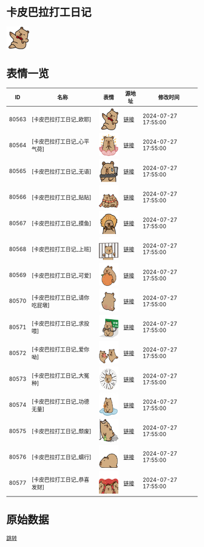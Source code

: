 # 卡皮巴拉打工日记

<img src="./cover.png" height="60" alt="cover" />

# 表情一览

|ID|名称|表情|源地址|修改时间|
|----|----|----|----|----|
|80563|[卡皮巴拉打工日记_欧耶]|<img src="./pic/080563_%5B卡皮巴拉打工日记_欧耶%5D.png" height="60" alt="欧耶"/>|[链接](https://i0.hdslb.com/bfs/garb/198dc0ada379567a706ef6effe0a911edfc65ee9.png)|2024-07-27 17:55:00|
|80564|[卡皮巴拉打工日记_心平气荷]|<img src="./pic/080564_%5B卡皮巴拉打工日记_心平气荷%5D.png" height="60" alt="心平气荷"/>|[链接](https://i0.hdslb.com/bfs/garb/930d7efd1564702c1f97ecd251125568179ad40b.png)|2024-07-27 17:55:00|
|80565|[卡皮巴拉打工日记_无语]|<img src="./pic/080565_%5B卡皮巴拉打工日记_无语%5D.png" height="60" alt="无语"/>|[链接](https://i0.hdslb.com/bfs/garb/5316919ad7b300eebec57d7c4e06584a35f45c04.png)|2024-07-27 17:55:00|
|80566|[卡皮巴拉打工日记_贴贴]|<img src="./pic/080566_%5B卡皮巴拉打工日记_贴贴%5D.png" height="60" alt="贴贴"/>|[链接](https://i0.hdslb.com/bfs/garb/76e14bfe450553aec1815b78e37e67e7bc26e3be.png)|2024-07-27 17:55:00|
|80567|[卡皮巴拉打工日记_摸鱼]|<img src="./pic/080567_%5B卡皮巴拉打工日记_摸鱼%5D.png" height="60" alt="摸鱼"/>|[链接](https://i0.hdslb.com/bfs/garb/6922099a6ecbb4ac5707b52961f151b4291c53a9.png)|2024-07-27 17:55:00|
|80568|[卡皮巴拉打工日记_上班]|<img src="./pic/080568_%5B卡皮巴拉打工日记_上班%5D.png" height="60" alt="上班"/>|[链接](https://i0.hdslb.com/bfs/garb/32876915785f1eba369b54974ff3b986e13c822c.png)|2024-07-27 17:55:00|
|80569|[卡皮巴拉打工日记_可爱]|<img src="./pic/080569_%5B卡皮巴拉打工日记_可爱%5D.png" height="60" alt="可爱"/>|[链接](https://i0.hdslb.com/bfs/garb/10dd60803ee1e13ae8cdf9535f14138bfe1b3338.png)|2024-07-27 17:55:00|
|80570|[卡皮巴拉打工日记_请你吃屁墩]|<img src="./pic/080570_%5B卡皮巴拉打工日记_请你吃屁墩%5D.png" height="60" alt="请你吃屁墩"/>|[链接](https://i0.hdslb.com/bfs/garb/31b1b9692c6c4c122f1d134a5b922ee6643e75d7.png)|2024-07-27 17:55:00|
|80571|[卡皮巴拉打工日记_求投喂]|<img src="./pic/080571_%5B卡皮巴拉打工日记_求投喂%5D.png" height="60" alt="求投喂"/>|[链接](https://i0.hdslb.com/bfs/garb/a0f39862dea11afd1779397b29e18611fbfdd11c.png)|2024-07-27 17:55:00|
|80572|[卡皮巴拉打工日记_爱你呦]|<img src="./pic/080572_%5B卡皮巴拉打工日记_爱你呦%5D.png" height="60" alt="爱你呦"/>|[链接](https://i0.hdslb.com/bfs/garb/0c6538aa0d773cf7b68b5136317f137c649a96a3.png)|2024-07-27 17:55:00|
|80573|[卡皮巴拉打工日记_大冤种]|<img src="./pic/080573_%5B卡皮巴拉打工日记_大冤种%5D.png" height="60" alt="大冤种"/>|[链接](https://i0.hdslb.com/bfs/garb/7f9fa42a6808480aa21fa4d2ee66e5abc5a38326.png)|2024-07-27 17:55:00|
|80574|[卡皮巴拉打工日记_功德无量]|<img src="./pic/080574_%5B卡皮巴拉打工日记_功德无量%5D.png" height="60" alt="功德无量"/>|[链接](https://i0.hdslb.com/bfs/garb/d6c5d4c079aba3e33e944dcf52d5a071afc3ecb8.png)|2024-07-27 17:55:00|
|80575|[卡皮巴拉打工日记_颓废]|<img src="./pic/080575_%5B卡皮巴拉打工日记_颓废%5D.png" height="60" alt="颓废"/>|[链接](https://i0.hdslb.com/bfs/garb/2c6f138f6723c703df99ffd9d29b894f45367932.png)|2024-07-27 17:55:00|
|80576|[卡皮巴拉打工日记_蠕行]|<img src="./pic/080576_%5B卡皮巴拉打工日记_蠕行%5D.png" height="60" alt="蠕行"/>|[链接](https://i0.hdslb.com/bfs/garb/ed4fa9a9bb125f33bd5c54bfe84d0b78c77de2de.png)|2024-07-27 17:55:00|
|80577|[卡皮巴拉打工日记_恭喜发财]|<img src="./pic/080577_%5B卡皮巴拉打工日记_恭喜发财%5D.png" height="60" alt="恭喜发财"/>|[链接](https://i0.hdslb.com/bfs/garb/a02c6a6d98b2f8e3d4041b550433fba21e64b66e.png)|2024-07-27 17:55:00|

# 原始数据

[跳转](./raw.json)

